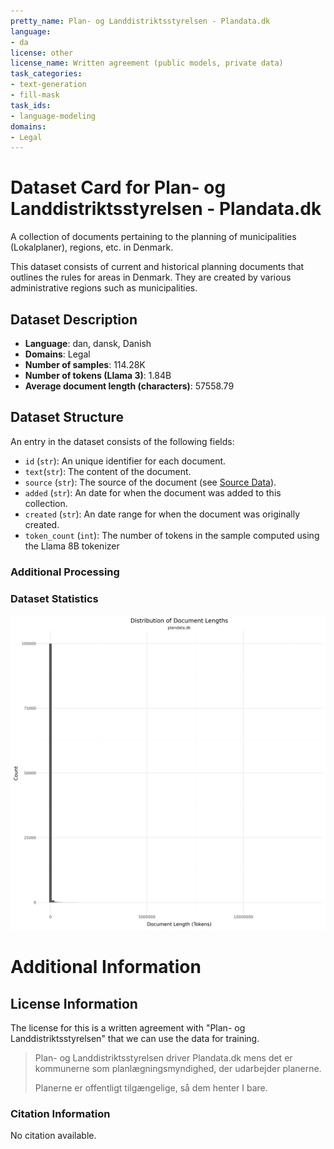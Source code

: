 ```yaml
---
pretty_name: Plan- og Landdistriktsstyrelsen - Plandata.dk
language:
- da
license: other
license_name: Written agreement (public models, private data)
task_categories:
- text-generation
- fill-mask
task_ids:
- language-modeling
domains:
- Legal
---
```


# Dataset Card for Plan- og Landdistriktsstyrelsen - Plandata.dk

<!-- START-SHORT DESCRIPTION -->
A collection of documents pertaining to the planning of municipalities (Lokalplaner), regions, etc. in Denmark.
<!-- END-SHORT DESCRIPTION -->

This dataset consists of current and historical planning documents that outlines the rules for areas in Denmark. 
They are created by various administrative regions such as municipalities.




## Dataset Description

<!-- START-DESC-STATS -->
- **Language**: dan, dansk, Danish
- **Domains**: Legal
- **Number of samples**: 114.28K
- **Number of tokens (Llama 3)**: 1.84B
- **Average document length (characters)**: 57558.79
<!-- END-DESC-STATS -->


## Dataset Structure
An entry in the dataset consists of the following fields:

- `id` (`str`): An unique identifier for each document.
- `text`(`str`): The content of the document.
- `source` (`str`): The source of the document (see [Source Data](#source-data)).
- `added` (`str`): An date for when the document was added to this collection.
- `created` (`str`): An date range for when the document was originally created.
- `token_count` (`int`): The number of tokens in the sample computed using the Llama 8B tokenizer


### Additional Processing


### Dataset Statistics

<!-- START-DATASET PLOTS -->
<p align="center">
<img src="./images/dist_document_length.png" width="600" style="margin-right: 10px;" />
</p>
<!-- END-DATASET PLOTS -->


# Additional Information

## License Information
The license for this is a written agreement with "Plan- og Landdistriktsstyrelsen" that we can use the data for training.

> Plan- og Landdistriktsstyrelsen driver Plandata.dk mens det er kommunerne som planlægningsmyndighed, der udarbejder planerne.
>
> Planerne er offentligt tilgængelige, så dem henter I bare.

### Citation Information

No citation available.
